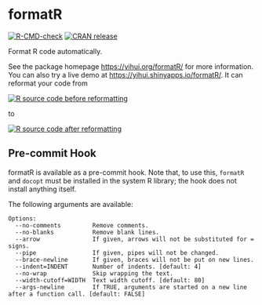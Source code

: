 # formatR

[![R-CMD-check](https://github.com/yihui/formatR/actions/workflows/R-CMD-check.yaml/badge.svg)](https://github.com/yihui/formatR/actions/workflows/R-CMD-check.yaml)
[![CRAN release](https://www.r-pkg.org/badges/version/formatR)](https://cran.r-project.org/package=formatR)

Format R code automatically.

See the package homepage <https://yihui.org/formatR/> for more information. You can also try a live demo at <https://yihui.shinyapps.io/formatR/>. It can reformat your code from

[![R source code before
reformatting](https://db.yihui.org/imgur/lUgtEAb.png)](https://yihui.shinyapps.io/formatR/)

to

[![R source code after
reformatting](https://db.yihui.org/imgur/TBZm0B8.png)](https://yihui.shinyapps.io/formatR/)

## Pre-commit Hook

formatR is available as a pre-commit hook. Note that, to use this, `formatR` and `docopt` must be installed in the system R library; the hook does not install anything itself.

The following arguments are available:

```
Options:    
  --no-comments         Remove comments. 
  --no-blanks           Remove blank lines. 
  --arrow               If given, arrows will not be substituted for = signs. 
  --pipe                If given, pipes will not be changed. 
  --brace-newline       If given, braces will not be put on new lines. 
  --indent=INDENT       Number of indents. [default: 4]    
  --no-wrap             Skip wrapping the text. 
  --width-cutoff=WIDTH  Text width cutoff. [default: 80]    
  --args-newline        If TRUE, arguments are started on a new line after a function call. [default: FALSE]    
```
